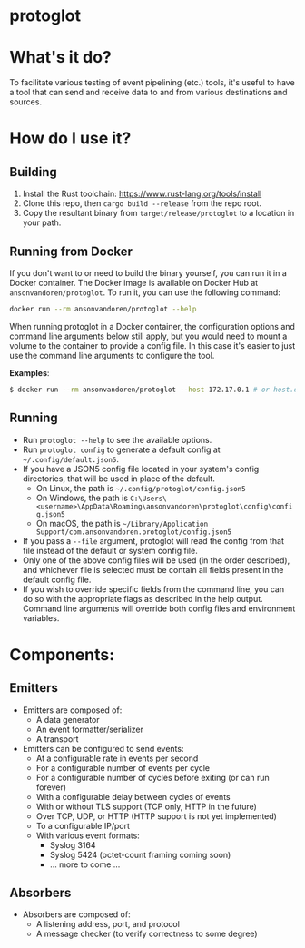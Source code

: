 # protoglot

# What's it do?

To facilitate various testing of event pipelining (etc.) tools, it's useful to have a tool that can send and
receive data to and from various destinations and sources.

# How do I use it?

## Building

1. Install the Rust toolchain: https://www.rust-lang.org/tools/install
2. Clone this repo, then `cargo build --release` from the repo root.
3. Copy the resultant binary from `target/release/protoglot` to a location in your path.

## Running from Docker

If you don't want to or need to build the binary yourself, you can run it in a Docker container. The Docker image is available on
Docker Hub at `ansonvandoren/protoglot`. To run it, you can use the following command:

```bash
docker run --rm ansonvandoren/protoglot --help
```

When running protoglot in a Docker container, the configuration options and command line arguments below still apply, but
you would need to mount a volume to the container to provide a config file. In this case it's easier to just use the 
command line arguments to configure the tool.

**Examples**:

```bash
$ docker run --rm ansonvandoren/protoglot --host 172.17.0.1 # or host.docker.internal for macfolk
```

## Running

- Run `protoglot --help` to see the available options.
- Run `protoglot config` to generate a default config at `~/.config/default.json5`.
- If you have a JSON5 config file located in your system's config directories, that will be used in place of the default.
  - On Linux, the path is `~/.config/protoglot/config.json5`
  - On Windows, the path is `C:\Users\<username>\AppData\Roaming\ansonvandoren\protoglot\config\config.json5`
  - On macOS, the path is `~/Library/Application Support/com.ansonvandoren.protoglot/config.json5`
- If you pass a `--file` argument, protoglot will read the config from that file instead of the default or system config file.
- Only one of the above config files will be used (in the order described), and whichever file is selected must be contain all fields present in the default config file.
- If you wish to override specific fields from the command line, you can do so with the appropriate flags as described in the help output. Command line arguments will override both config files and environment variables.


# Components:

## Emitters

- Emitters are composed of:
  - A data generator
  - An event formatter/serializer
  - A transport
- Emitters can be configured to send events:
  - At a configurable rate in events per second
  - For a configurable number of events per cycle
  - For a configurable number of cycles before exiting (or can run forever)
  - With a configurable delay between cycles of events
  - With or without TLS support (TCP only, HTTP in the future)
  - Over TCP, UDP, or HTTP (HTTP support is not yet implemented)
  - To a configurable IP/port
  - With various event formats:
    - Syslog 3164
    - Syslog 5424 (octet-count framing coming soon)
    - ... more to come ...

## Absorbers

- Absorbers are composed of:
  - A listening address, port, and protocol
  - A message checker (to verify correctness to some degree)
